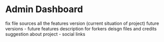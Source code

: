# Admin Dashboard

fix file sources
all the features
version (current situation of project)
future versions - future features
description for forkers
deisgn files and credits
suggestion about project - social links
